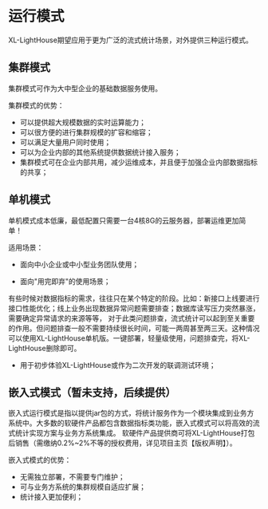 # 运行模式

XL-LightHouse期望应用于更为广泛的流式统计场景，对外提供三种运行模式。

## 集群模式

集群模式可作为大中型企业的基础数据服务使用。

集群模式的优势：

+ 可以提供超大规模数据的实时运算能力；
+ 可以很方便的进行集群规模的扩容和缩容；
+ 可以满足大量用户同时使用；
+ 可以为企业内部的其他系统提供数据统计接入服务；
+ 集群模式可在企业内部共用，减少运维成本，并且便于加强企业内部数据指标的共享；

## 单机模式

单机模式成本低廉，最低配置只需要一台4核8G的云服务器，部署运维更加简单！

适用场景：

+ 面向中小企业或中小型业务团队使用；

+ 面向"用完即弃"的使用场景；

有些时候对数据指标的需求，往往只在某个特定的阶段。比如：新接口上线要进行接口性能优化；线上业务出现数据异常问题需要排查；数据库读写压力突然暴涨，需要确定异常请求的来源等等，
对于此类问题排查，流式统计可以起到至关重要的作用。但问题排查一般不需要持续很长时间，可能一两周甚至两三天。这种情况可以使用XL-LightHouse单机版。一键部署，轻量级使用，问题排查完，将XL-LightHouse删除即可。

+ 用于初步体验XL-LightHouse或作为二次开发的联调测试环境；

## 嵌入式模式（暂未支持，后续提供）

嵌入式运行模式是指以提供jar包的方式，将统计服务作为一个模块集成到业务方系统中。大多数的软硬件产品都包含数据指标类功能，嵌入式模式可以将高效的流式统计实现方案与业务方系统集成。
软硬件产品提供商可将XL-LightHouse打包后销售（需缴纳0.2%~2%不等的授权费用，详见项目主页【版权声明】）。

嵌入式模式的优势：

+ 无需独立部署，不需要专门维护；
+ 可与业务方系统的集群规模自适应扩展；
+ 统计接入更加便利；



